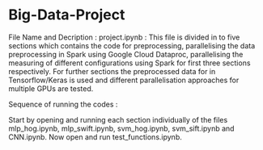 # Big-Data-Project
File Name and Decription :
project.ipynb : This file is divided in to five sections which contains the code for preprocessing, parallelising the data preprocessing in Spark using Google Cloud Dataproc, parallelising the measuring of different configurations using Spark for first three sections respectively. For further sections the preprocessed data for in Tensorflow/Keras is used and different parallelisation approaches for multiple GPUs are tested.


Sequence of running the codes :

Start by opening and running each section individually of the files mlp_hog.ipynb, mlp_swift.ipynb, svm_hog.ipynb, svm_sift.ipynb and CNN.ipynb.
Now open and run test_functions.ipynb.
